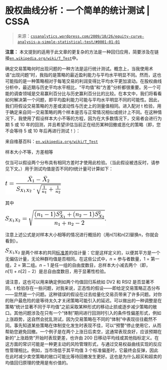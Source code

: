 <!--yml

category: 未分类

date: 2024-05-12 18:44:13

-->

# 股权曲线分析：一个简单的统计测试 | CSSA

> 来源：[`cssanalytics.wordpress.com/2009/10/26/equity-curve-analysis-a-simple-statistical-test/#0001-01-01`](https://cssanalytics.wordpress.com/2009/10/26/equity-curve-analysis-a-simple-statistical-test/#0001-01-01)

**注意：** 本文提到的适用于此文章的更复杂的方法是一种回归应用，简要涉及在链接[`en.wikipedia.org/wiki/T_Test`](http://en.wikipedia.org/wiki/T_Test)中。

确定交易策略何时出现问题的一种方法是运行统计测试。概念上，当我使用术语“出现问题”时，我指的是策略的最近盈利能力与平均水平明显不同。然而，这也可能指的是一种策略相对于每笔交易的利润变得比平均水平更加波动。在股权曲线分析中，最近期与历史平均水平相比，“平均值”和“方差”分析都很重要。另一个可能的调查领域是交易赢利百分比与历史赢利百分比的比较。在本文中，我们将看看如何解决第一个问题，即平均盈利能力可能与平均水平明显不同的可能性。因此，我们将假设交易策略的方差或波动性与历史上的测量值相同。进入配对 t 检验，用于确定来自同一交易策略的两个样本是否与正常情况相似或统计上不同。在这种情况下，我使用了假设样本大小不等的方程，因为在大多数情况下，交易者会进行为期 5 或 10 年的回测，并且希望评估当前正在经历某种回撤或恶化的策略（即，您不会等待 5 或 10 年后再进行测试！）：

来自维基百科：[`en.wikipedia.org/wiki/T_Test`](http://en.wikipedia.org/wiki/T_Test)

样本大小不等，方差相等

仅当可以假设两个分布具有相同方差时才使用此检验。（当此假设被违反时，请参见下文。）用于测试均值是否不同的*t*统计量可计算如下：

![t = \frac{\bar {X}_1 - \bar{X}_2}{S_{X_1X_2} \cdot \sqrt{\frac{1}{n_1}+\frac{1}{n_2}}}](img/0a0a010921762481f7ac482b8cce1b62.png)

其中

![ S_{X_1X_2} = \sqrt{\frac{(n_1-1)S_{X_1}²+(n_2-1)S_{X_2}²}{n_1+n_2-2}}.](img/38083eee5520e7f044247a084055a4fa.png)

注意上述公式是对样本大小相等的情况进行概括的（用*n*[1]和*n*[2]替换*n*，你就会看到）。

![S_{X_1X_2}](img/316fd3b7cbb7bd464ac7ff27fbdfcf52.png) 是两个样本的共同[标准差](https://cssanalytics.wordpress.com/wiki/Standard_deviation "标准差")的估计量：它是这样定义的，以便其平方是一个无偏估计量，无论种群均值是否相同。在这些公式中，*n* = 参与者数量，1 = 第一组，2 = 第二组。*n* − 1 是任一组的自由度数目，总样本大小减去两个（即，*n*[1] + *n*[2] − 2）是总自由度数目，用于显著性检验。

请注意，这也可以用来确定例如两个均值回归系统如 DV2 和 RSI2 是否显著不同。t 检验存在一些问题，对我来说，正态性的假设——即给定交易策略正态分布——显然是一个问题。这种错误的假设在过去给量化交易员带来了许多问题。对你的账户最危险的是等待太久才关闭策略可能引入的延迟。可以做出的一种调整是在策略“统计显著不同于平均值”之前采取某种形式的移动止损或逐步减少策略的敞口。其他问题涉及在只有一个“体制”期间进行回测时引入的条件性偏差形式，例如上涨趋势，这自然会扰乱测试，因为交易策略在不同的“体制”中表现往往截然不同。事先知道某些策略在体制变化发生时表现不佳，可以“预警”停止使用它，从而帮助您避免回撤。一个例子是在两个上涨日后卖空，这通常表现良好，应该预期在新的“上涨趋势”开始时表现更差，也许由 200 日移动平均线或其他指标定义。在这方面的常识可能是一种更主动的风险管理形式，与通过交易权益曲线实现的反应性管理相比。例如，当市场低于其平均值 3 个标准偏差时，它最终会反弹，因此在此时减少卖空策略的敞口可能比等待回撤发生更好。这也是为什么超买和超卖的均值回归原理的使用是有价值的。
